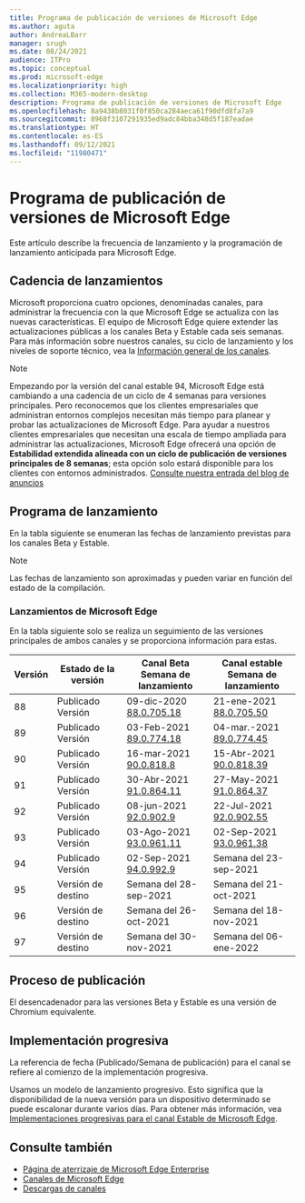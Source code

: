 ```yaml
---
title: Programa de publicación de versiones de Microsoft Edge
ms.author: aguta
author: AndreaLBarr
manager: srugh
ms.date: 08/24/2021
audience: ITPro
ms.topic: conceptual
ms.prod: microsoft-edge
ms.localizationpriority: high
ms.collection: M365-modern-desktop
description: Programa de publicación de versiones de Microsoft Edge
ms.openlocfilehash: 8a9438b8031f0f850ca284aeca61f90dfd8fa7a9
ms.sourcegitcommit: 8968f3107291935ed9adc84bba348d5f187eadae
ms.translationtype: HT
ms.contentlocale: es-ES
ms.lasthandoff: 09/12/2021
ms.locfileid: "11980471"
---
```

# <a name="microsoft-edge-release-schedule"></a>Programa de publicación de versiones de Microsoft Edge

Este artículo describe la frecuencia de lanzamiento y la programación de lanzamiento anticipada para Microsoft Edge.

## <a name="release-cadence"></a>Cadencia de lanzamientos

Microsoft proporciona cuatro opciones, denominadas canales, para administrar la frecuencia con la que Microsoft Edge se actualiza con las nuevas características. El equipo de Microsoft Edge quiere extender las actualizaciones públicas a los canales Beta y Estable cada seis semanas. Para más información sobre nuestros canales, su ciclo de lanzamiento y los niveles de soporte técnico, vea la [Información general de los canales](./microsoft-edge-channels.md#channel-overview).

> [!NOTE]
> Empezando por la versión del canal estable 94, Microsoft Edge está cambiando a una cadencia de un ciclo de 4 semanas para versiones principales. Pero reconocemos que los clientes empresariales que administran entornos complejos necesitan más tiempo para planear y probar las actualizaciones de Microsoft Edge. Para ayudar a nuestros clientes empresariales que necesitan una escala de tiempo ampliada para administrar las actualizaciones, Microsoft Edge ofrecerá una opción de **Estabilidad extendida alineada con un ciclo de publicación de versiones principales de 8 semanas**; esta opción solo estará disponible para los clientes con entornos administrados. [Consulte nuestra entrada del blog de anuncios](https://blogs.windows.com/msedgedev/2021/07/15/opt-in-extended-stable-release-cycle/)

## <a name="release-schedule"></a>Programa de lanzamiento

En la tabla siguiente se enumeran las fechas de lanzamiento previstas para los canales Beta y Estable.

> [!NOTE]
> Las fechas de lanzamiento son aproximadas y pueden variar en función del estado de la compilación.

### <a name="microsoft-edge-releases"></a>Lanzamientos de Microsoft Edge

En la tabla siguiente solo se realiza un seguimiento de las versiones principales de ambos canales y se proporciona información para estas.

| Versión | Estado de la versión | Canal Beta<br>Semana de lanzamiento | Canal estable<br>Semana de lanzamiento |
|---------|-----|------|--------|
| 88 | Publicado<br>Versión | 09-dic-2020<br>[88.0.705.18](/deployedge/microsoft-edge-relnote-archive-beta-channel#version-88070518-december-9) | 21-ene-2021<br>[88.0.705.50](/deployedge/microsoft-edge-relnote-archive-stable-channel#version-88070550-january-21)|
| 89 | Publicado<br>Versión | 03-Feb-2021<br>[89.0.774.18](/deployedge/microsoft-edge-relnote-beta-channel#version-89077423-february-8) | 04-mar.-2021<br>[89.0.774.45](/deployedge/microsoft-edge-relnote-stable-channel#version-89077445-march-4) |
| 90 | Publicado<br>Versión | 16-mar-2021<br>[90.0.818.8](/deployedge/microsoft-edge-relnote-beta-channel#version-9008188-march-16) | 15-Abr-2021<BR>[90.0.818.39](/deployedge/microsoft-edge-relnote-stable-channel#version-90081839-april-15) |
| 91 | Publicado<br>Versión | 30-Abr-2021<br>[91.0.864.11](/deployedge/microsoft-edge-relnote-beta-channel#version-91086411-april-30) | 27-May-2021<BR>[91.0.864.37](/deployedge/microsoft-edge-relnote-stable-channel#version-91086437-may-27) |
| 92 | Publicado<br>Versión | 08-jun-2021<br>[92.0.902.9](/deployedge/microsoft-edge-relnote-beta-channel#version-9209029-june-08) | 22-Jul-2021<BR>[92.0.902.55](/deployedge/microsoft-edge-relnote-stable-channel#version-92090255-july-22) |
| 93 | Publicado<br>Versión | 03-Ago-2021<br>[93.0.961.11](/deployedge/microsoft-edge-relnote-beta-channel#version-93096111-August-03) | 02-Sep-2021<BR>[93.0.961.38](/deployedge/microsoft-edge-relnote-stable-channel#version-93096138-September-02) |
| 94 | Publicado<br>Versión | 02-Sep-2021<br>[94.0.992.9](/deployedge/microsoft-edge-relnote-beta-channel#version-9409929-September-02) | Semana del 23-sep-2021 |
| 95 | Versión de destino | Semana del 28-sep-2021 | Semana del 21-oct-2021 |
| 96 | Versión de destino | Semana del 26-oct-2021 | Semana del 18-nov-2021 |
| 97 | Versión de destino | Semana del 30-nov-2021 | Semana del 06-ene-2022 |

## <a name="release-process"></a>Proceso de publicación

El desencadenador para las versiones Beta y Estable es una versión de Chromium equivalente.

## <a name="progressive-rollouts"></a>Implementación progresiva

La referencia de fecha (Publicado/Semana de publicación) para el canal se refiere al comienzo de la implementación progresiva.

Usamos un modelo de lanzamiento progresivo. Esto significa que la disponibilidad de la nueva versión para un dispositivo determinado se puede escalonar durante varios días. Para obtener más información, vea [Implementaciones progresivas para el canal Estable de Microsoft Edge](/deployedge/microsoft-edge-update-progressive-rollout).

## <a name="see-also"></a>Consulte también

- [Página de aterrizaje de Microsoft Edge Enterprise](https://aka.ms/EdgeEnterprise)
- [Canales de Microsoft Edge](/deployedge/microsoft-edge-channels)
- [Descargas de canales](https://www.microsoft.com/edge/business/download)
